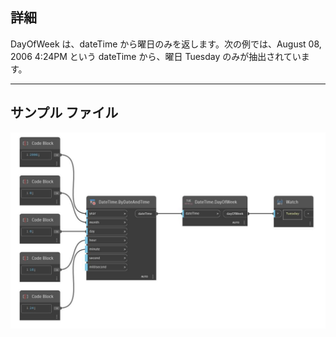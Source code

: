 ## 詳細
DayOfWeek は、dateTime から曜日のみを返します。次の例では、August 08, 2006 4:24PM という dateTime から、曜日 Tuesday のみが抽出されています。
___
## サンプル ファイル

![DayOfWeek](./DSCore.DateTime.DayOfWeek_img.jpg)


